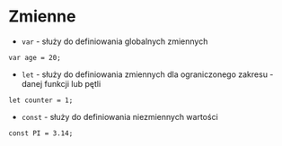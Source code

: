 # Zmienne
-   `var` - służy do definiowania globalnych zmiennych
```
var age = 20;
```

-   `let` - służy do definiowania zmiennych dla ograniczonego zakresu - danej funkcji lub pętli
```
let counter = 1;
```

-   `const` - służy do definiowania niezmiennych wartości
```
const PI = 3.14;
```
